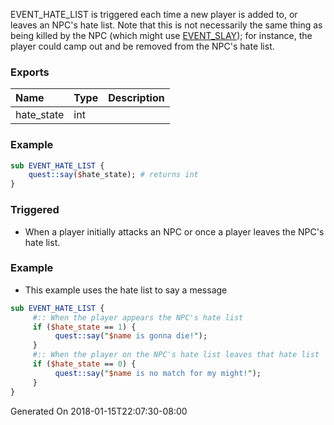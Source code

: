EVENT_HATE_LIST is triggered each time a new player is added to, or leaves an NPC's hate list.  Note that this is not necessarily the same thing as being killed by the NPC (which might use [EVENT_SLAY](https://github.com/EQEmu/Server/wiki/Perl-EVENT_SLAY)); for instance, the player could camp out and be removed from the NPC's hate list.

### Exports
**Name**|**Type**|**Description**
:-----|:-----|:-----
hate_state|int|
### Example
```perl
sub EVENT_HATE_LIST {
	quest::say($hate_state); # returns int
}
```

### Triggered

* When a player initially attacks an NPC or once a player leaves the NPC's hate list.

### Example

* This example uses the hate list to say a message

```perl
sub EVENT_HATE_LIST {
     #:: When the player appears the NPC's hate list
     if ($hate_state == 1) {
          quest::say("$name is gonna die!");
     }
     #:: When the player on the NPC's hate list leaves that hate list
     if ($hate_state == 0) {
          quest::say("$name is no match for my might!");
     }
}
```

Generated On 2018-01-15T22:07:30-08:00